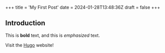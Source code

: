 +++
title = 'My First Post'
date = 2024-01-28T13:48:36Z
draft = false
+++
## Introduction

This is **bold** text, and this is *emphasized* text.

Visit the [Hugo](https://gohugo.io) website!